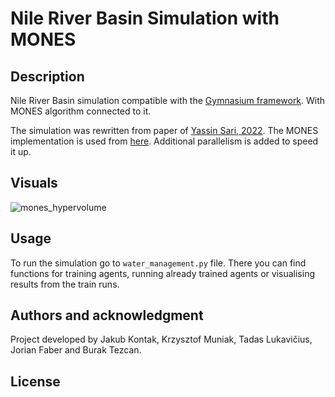 # Nile River Basin Simulation with MONES

## Description
Nile River Basin simulation compatible with the [Gymnasium framework](https://gymnasium.farama.org/). With MONES algorithm connected to it.

The simulation was rewritten from paper of [Yassin Sari, 2022](https://github.com/ysari97/master-thesis-project). The MONES implementation is used from [here](https://gitlab.ai.vub.ac.be/mreymond/morl-guide/-/tree/master?ref_type=heads). Additional parallelism is added to speed it up.

## Visuals
![mones_hypervolume](https://github.com/jkontak13/MONES-for-Nile-River-Basin/assets/144052190/0a654e83-d01e-4cee-99c4-97844158d045)


## Usage
To run the simulation go to `water_management.py` file. There you can find functions for training agents, running already trained agents or visualising results from the train runs.

## Authors and acknowledgment
Project developed by Jakub Kontak, Krzysztof Muniak, Tadas Lukavičius, Jorian Faber and Burak Tezcan.

## License

